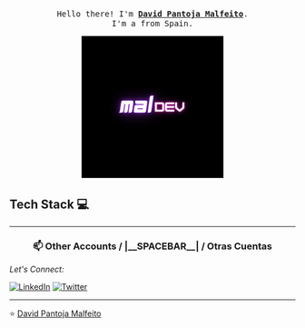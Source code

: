 <p align="center">
  <br>
  <samp>
    Hello there! I'm <b><a rel="nofollow noopener noreferrer" target="_blank" href="https://www.maldev.es">David Pantoja Malfeito</a></b>.
    <br>I'm a  from Spain.<br>
  </samp>
</p>

  <p align="center"> <img src='https://github.com/DMalfeitoDev/DMalfeitoDev/blob/main/Dev.gif' alt='Gif' height='250'></p>
  
</p>

## Tech Stack :computer:



____



<h3 align="center"> 📫 Other Accounts / |__SPACEBAR__| / Otras Cuentas</h3>
<div align="left">

<i>Let's Connect:</i><br>

<a href="https://www.linkedin.com/in/davidpm81/" target="_blank"><img src="https://img.shields.io/badge/LinkedIn-%230077B5.svg?&style=flat-square&logo=linkedin&logoColor=white" alt="LinkedIn"></a>
<a href="https://twitter.com/MalfeitoDev" target="_blank"><img src="https://img.shields.io/badge/-Twitter-1da1f2?style=flat-square&labelColor=1da1f2&logo=twitter&logoColor=white" alt="Twitter"></a>

</div>

</p>

____


<p align="center">

⭐️ [David Pantoja Malfeito](https://github.com/DMalfeitoDev)

</p>
